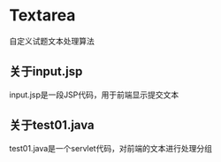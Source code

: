 # Textarea
自定义试题文本处理算法

## 关于input.jsp
input.jsp是一段JSP代码，用于前端显示提交文本

## 关于test01.java
test01.java是一个servlet代码，对前端的文本进行处理分组
